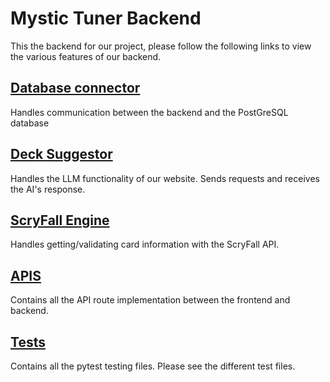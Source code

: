 # Mystic Tuner Backend

This the backend for our project, please follow the following links to view the various features of our backend.

## [Database connector](./Mystic_Tuner_Backend/Database_Connector/database_connector.py)

Handles communication between the backend and the PostGreSQL database

## [Deck Suggestor](./Mystic_Tuner_Backend/Mystic_Tuner_Backend/deck_suggestions/deck_suggestion_controller.py)

Handles the LLM functionality of our website.  Sends requests and receives the AI's response.

## [ScryFall Engine](./Mystic_Tuner_Backend/Mystic_Tuner_Backend/scryfall_engine/scryfall_engine.py)

Handles getting/validating card information with the ScryFall API.

## [APIS](./Mystic_Tuner_Backend/restapis/views.py)

Contains all the API route implementation between the frontend and backend.

## [Tests](./Mystic_Tuner_Backend/Tests/__init__.py)

Contains all the pytest testing files.  Please see the different test files.